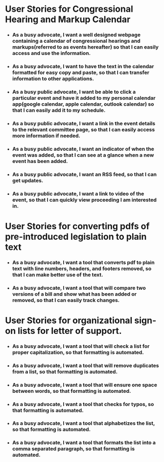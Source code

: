 # User Stories for Congressional Hearing and Markup Calendar

* ### As a busy advocate, I want a well designed webpage containing a calendar of congressional hearings and markups(referred to as events hereafter) so that I can easily access and use the information.
* ### As a busy advocate, I want to have the text in the calendar formatted for easy copy and paste, so that I can transfer information to other applications.
* ### As a busy public advocate, I want be able to click a particular event and have it added to my personal calendar app(google calendar, apple calendar, outlook calendar) so that I can easily add it to my schedule.
* ### As a busy public advocate, I want a link in the event details to the relevant committee page, so that I can easily access more information if needed.
* ### As a busy public advocate, I want an indicator of when the event was added, so that I can see at a glance when a new event has been added.
* ### As a busy public advocate, I want an RSS feed, so that I can get updates.
* ### As a busy public advocate, I want a link to video of the event, so that I can quickly view proceeding I am interested in.

# User Stories for converting pdfs of pre-introduced legislation to plain text

* ### As a busy advocate, I want a tool that converts pdf to plain text with line numbers, headers, and footers removed, so that I can make better use of the text.
* ### As a busy advocate, I want a tool that will compare two versions of a bill and show what has been added or removed, so that I can easily track changes.

# User Stories for organizational sign-on lists for letter of support.

* ### As a busy advocate, I want a tool that will check a list for proper capitalization, so that formatting is automated.
* ### As a busy advocate, I want a tool that will remove duplicates from a list, so that formatting is automated.
* ### As a busy advocate, I want a tool that will ensure one space between words, so that formatting is automated.
* ### As a busy advocate, I want a tool that checks for typos, so that formatting is automated.
* ### As a busy advocate, I want a tool that alphabetizes the list, so that formatting is automated.
* ### As a busy advocate, I want a tool that formats the list into a comma separated paragraph, so that formatting is automated.
